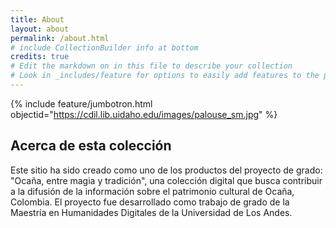 ```yaml
---
title: About
layout: about
permalink: /about.html
# include CollectionBuilder info at bottom
credits: true
# Edit the markdown on in this file to describe your collection
# Look in _includes/feature for options to easily add features to the page
---
```


{% include feature/jumbotron.html objectid="https://cdil.lib.uidaho.edu/images/palouse_sm.jpg" %}

<!--{% include feature/nav-menu.html sections="About the Collection;About the About Page" %}-->

## Acerca de esta colección

Este sitio ha sido creado como uno de los productos del proyecto de grado: "Ocaña, entre magia y tradición", una colección digital que busca contribuir a la difusión de la información sobre el patrimonio cultural de Ocaña, Colombia. 
El proyecto fue desarrollado como trabajo de grado de la Maestría en Humanidades Digitales de la Universidad de Los Andes. 

<!-- IMPORTANT!!! DELETE this comment and the include below when you are finished editing this page for your collection. The include below introduces about page features. They will show up on your collection's about page until you delete it.  -->
<!--{% include cb/about_the_about.md %} -->
